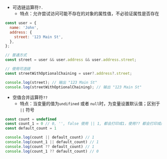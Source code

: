 - 可选链运算符`?.`
	- 特点：允许尝试访问可能不存在的对象的属性值，不必验证属性是否存在
```javascript
const user = {
  name: 'John',
  address: {
    street: '123 Main St',
  },
};

// 普通方式
const street = user && user.address && user.address.street;

// 使用可选链
const streetWithOptionalChaining = user?.address?.street;

console.log(street); // 输出 "123 Main St"
console.log(streetWithOptionalChaining); // 输出 "123 Main St"
```

- 空值合并运算符`??`
	- 特点：当变量的值为`undifined` 或者 `null`时，为变量设置默认值；区别于 `||` 符号
```javascript
const count = undefined
const count_1 = 0 // 0, '', false 使用 || 1, 都会打印成1，使用?? 都会打印成原值
const default_count = 1

console.log(count || default_count) // 1
console.log(count_1 || default_count) // 1
console.log(count ?? default_count) // 1
console.log(count_1 ?? default_count) // 0
```
